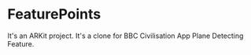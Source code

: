 # FeaturePoints
It's an ARKit project. It's a clone for BBC Civilisation App Plane Detecting Feature.
